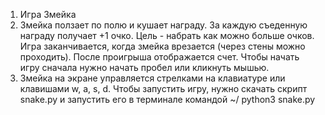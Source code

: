 1) Игра Змейка
2) Змейка ползает по полю и кушает награду. За каждую съеденную награду получает +1 очко. Цель - набрать как можно больше очков. Игра заканчивается, когда змейка врезается (через стены можно проходить). После проигрыша отображается счет. Чтобы начать игру сначала нужно начать пробел или кликнуть мышью. 
3) Змейка на экране управляется стрелками на клавиатуре или клавишами w, a, s, d. Чтобы запустить игру, нужно скачать скрипт snake.py и запустить его в терминале командой ~/ python3 snake.py
